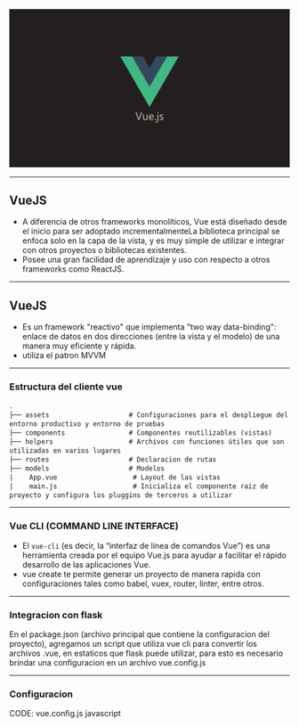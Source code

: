 
<img src="static/vue.png">

----
## VueJS

- A diferencia de otros frameworks monolíticos, Vue está diseñado desde el inicio para ser adoptado incrementalmenteLa biblioteca principal se enfoca solo en la capa de la vista, y es muy simple de utilizar e integrar con otros proyectos o bibliotecas existentes.
- Posee una gran facilidad de aprendizaje y uso con respecto a otros frameworks como ReactJS.
----

## VueJS
- Es un framework "reactivo" que implementa "two way data-binding": enlace de datos en dos direcciones (entre la vista y el modelo) de una manera muy eficiente y rápida.
- utiliza el patron MVVM

----

### Estructura del cliente vue

```
.
├── assets                    # Configuraciones para el despliegue del entorno productivo y entorno de pruebas
├── components                # Componentes reutilizables (vistas)
├── helpers                   # Archivos con funciones útiles que son utilizadas en varios lugares
├── routes                    # Declaracion de rutas
├── models                    # Modelos
|    App.vue                   # Layout de las vistas
|    main.js                   # Inicializa el componente raiz de proyecto y configura los pluggins de terceros a utilizar
```

----
### Vue CLI (COMMAND LINE INTERFACE)

- El `vue-cli` (es decir, la “interfaz de línea de comandos Vue”) es una herramienta creada por el equipo Vue.js para ayudar a facilitar el rápido desarrollo de las aplicaciones Vue.
- vue create <nombre-del-proyecto> te permite generar un proyecto de manera rapida con configuraciones tales como babel, vuex, router, linter, entre otros.

----

### Integracion con flask

En el package.json (archivo principal que contiene la configuracion del proyecto), agregamos un script que utiliza
vue cli para convertir los archivos .vue, en estaticos que flask puede utilizar, para esto es necesario brindar una configuracion en un archivo vue.config.js

----

### Configuracion


CODE: vue.config.js javascript